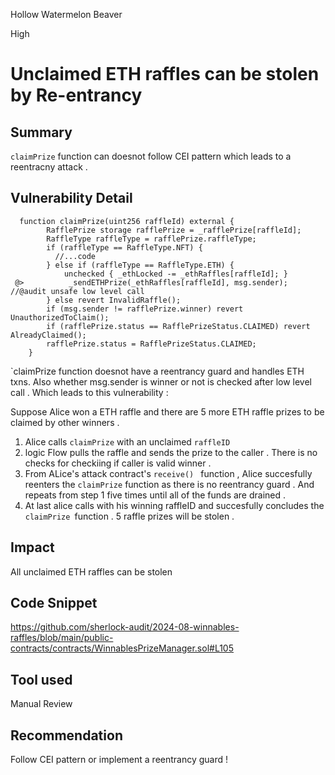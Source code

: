 Hollow Watermelon Beaver

High

# Unclaimed ETH raffles can be stolen by Re-entrancy

## Summary
`claimPrize` function can doesnot follow CEI pattern which leads to a reentracny attack . 
## Vulnerability Detail
```solidity 
  function claimPrize(uint256 raffleId) external {
        RafflePrize storage rafflePrize = _rafflePrize[raffleId];
        RaffleType raffleType = rafflePrize.raffleType;
        if (raffleType == RaffleType.NFT) {
          //...code 
        } else if (raffleType == RaffleType.ETH) {
            unchecked { _ethLocked -= _ethRaffles[raffleId]; }
 @>          _sendETHPrize(_ethRaffles[raffleId], msg.sender); //@audit unsafe low level call
        } else revert InvalidRaffle();
        if (msg.sender != rafflePrize.winner) revert UnauthorizedToClaim();
        if (rafflePrize.status == RafflePrizeStatus.CLAIMED) revert AlreadyClaimed();
        rafflePrize.status = RafflePrizeStatus.CLAIMED;
    }
```
`claimPrize function doesnot have a reentrancy guard and handles ETH txns. Also whether msg.sender is winner or not is checked after low level call . Which leads to this vulnerability : 

Suppose Alice won a ETH raffle and there are 5 more ETH raffle prizes to be claimed by other winners . 
1. Alice calls `claimPrize` with an unclaimed `raffleID ` 
2. logic Flow pulls the raffle and sends the prize to the caller .  There is no checks for checkiing if  caller is valid winner . 
3. From ALice's attack contract's `receive() ` function , Alice  succesfully reenters the `claimPrize`  function  as there is no reentrancy guard . And repeats from step 1 five times until all of the funds are drained . 
4. At last alice calls with his winning raffleID and succesfully concludes the `claimPrize `function  . 5 raffle prizes will be stolen . 


  ## Impact
All unclaimed ETH raffles can be stolen 
## Code Snippet
https://github.com/sherlock-audit/2024-08-winnables-raffles/blob/main/public-contracts/contracts/WinnablesPrizeManager.sol#L105
## Tool used

Manual Review

## Recommendation
Follow CEI pattern or implement a reentrancy guard ! 